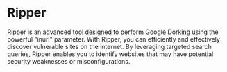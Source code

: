# Ripper
Ripper is an advanced tool designed to perform Google Dorking using the powerful "inurl" parameter. With Ripper, you can efficiently and effectively discover vulnerable sites on the internet. By leveraging targeted search queries, Ripper enables you to identify websites that may have potential security weaknesses or misconfigurations.
